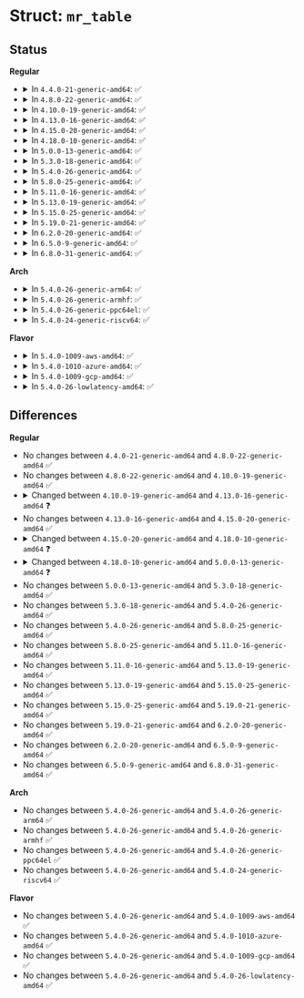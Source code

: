 # Struct: <code>mr_table</code>

## Status
<b>Regular</b>
<ul>
<li>
<details>
<summary>In <code>4.4.0-21-generic-amd64</code>: ✅</summary>

```c
struct mr_table {
    struct list_head list;
    possible_net_t net;
    u32 id;
    struct sock * mroute_sk;
    struct timer_list ipmr_expire_timer;
    struct list_head mfc_unres_queue;
    struct list_head[64] mfc_cache_array;
    struct vif_device[32] vif_table;
    int maxvif;
    atomic_t cache_resolve_queue_len;
    bool mroute_do_assert;
    bool mroute_do_pim;
    int mroute_reg_vif_num;
}
```
</details>
</li>
<li>
<details>
<summary>In <code>4.8.0-22-generic-amd64</code>: ✅</summary>

```c
struct mr_table {
    struct list_head list;
    possible_net_t net;
    u32 id;
    struct sock * mroute_sk;
    struct timer_list ipmr_expire_timer;
    struct list_head mfc_unres_queue;
    struct list_head[64] mfc_cache_array;
    struct vif_device[32] vif_table;
    int maxvif;
    atomic_t cache_resolve_queue_len;
    bool mroute_do_assert;
    bool mroute_do_pim;
    int mroute_reg_vif_num;
}
```
</details>
</li>
<li>
<details>
<summary>In <code>4.10.0-19-generic-amd64</code>: ✅</summary>

```c
struct mr_table {
    struct list_head list;
    possible_net_t net;
    u32 id;
    struct sock * mroute_sk;
    struct timer_list ipmr_expire_timer;
    struct list_head mfc_unres_queue;
    struct list_head[64] mfc_cache_array;
    struct vif_device[32] vif_table;
    int maxvif;
    atomic_t cache_resolve_queue_len;
    bool mroute_do_assert;
    bool mroute_do_pim;
    int mroute_reg_vif_num;
}
```
</details>
</li>
<li>
<details>
<summary>In <code>4.13.0-16-generic-amd64</code>: ✅</summary>

```c
struct mr_table {
    struct list_head list;
    possible_net_t net;
    u32 id;
    struct sock * mroute_sk;
    struct timer_list ipmr_expire_timer;
    struct list_head mfc_unres_queue;
    struct vif_device[32] vif_table;
    struct rhltable mfc_hash;
    struct list_head mfc_cache_list;
    int maxvif;
    atomic_t cache_resolve_queue_len;
    bool mroute_do_assert;
    bool mroute_do_pim;
    int mroute_reg_vif_num;
}
```
</details>
</li>
<li>
<details>
<summary>In <code>4.15.0-20-generic-amd64</code>: ✅</summary>

```c
struct mr_table {
    struct list_head list;
    possible_net_t net;
    u32 id;
    struct sock * mroute_sk;
    struct timer_list ipmr_expire_timer;
    struct list_head mfc_unres_queue;
    struct vif_device[32] vif_table;
    struct rhltable mfc_hash;
    struct list_head mfc_cache_list;
    int maxvif;
    atomic_t cache_resolve_queue_len;
    bool mroute_do_assert;
    bool mroute_do_pim;
    int mroute_reg_vif_num;
}
```
</details>
</li>
<li>
<details>
<summary>In <code>4.18.0-10-generic-amd64</code>: ✅</summary>

```c
struct mr_table {
    struct list_head list;
    possible_net_t net;
    struct mr_table_ops ops;
    u32 id;
    struct sock * mroute_sk;
    struct timer_list ipmr_expire_timer;
    struct list_head mfc_unres_queue;
    struct vif_device[32] vif_table;
    struct rhltable mfc_hash;
    struct list_head mfc_cache_list;
    int maxvif;
    atomic_t cache_resolve_queue_len;
    bool mroute_do_assert;
    bool mroute_do_pim;
    int mroute_reg_vif_num;
}
```
</details>
</li>
<li>
<details>
<summary>In <code>5.0.0-13-generic-amd64</code>: ✅</summary>

```c
struct mr_table {
    struct list_head list;
    possible_net_t net;
    struct mr_table_ops ops;
    u32 id;
    struct sock * mroute_sk;
    struct timer_list ipmr_expire_timer;
    struct list_head mfc_unres_queue;
    struct vif_device[32] vif_table;
    struct rhltable mfc_hash;
    struct list_head mfc_cache_list;
    int maxvif;
    atomic_t cache_resolve_queue_len;
    bool mroute_do_assert;
    bool mroute_do_pim;
    bool mroute_do_wrvifwhole;
    int mroute_reg_vif_num;
}
```
</details>
</li>
<li>
<details>
<summary>In <code>5.3.0-18-generic-amd64</code>: ✅</summary>

```c
struct mr_table {
    struct list_head list;
    possible_net_t net;
    struct mr_table_ops ops;
    u32 id;
    struct sock * mroute_sk;
    struct timer_list ipmr_expire_timer;
    struct list_head mfc_unres_queue;
    struct vif_device[32] vif_table;
    struct rhltable mfc_hash;
    struct list_head mfc_cache_list;
    int maxvif;
    atomic_t cache_resolve_queue_len;
    bool mroute_do_assert;
    bool mroute_do_pim;
    bool mroute_do_wrvifwhole;
    int mroute_reg_vif_num;
}
```
</details>
</li>
<li>
<details>
<summary>In <code>5.4.0-26-generic-amd64</code>: ✅</summary>

```c
struct mr_table {
    struct list_head list;
    possible_net_t net;
    struct mr_table_ops ops;
    u32 id;
    struct sock * mroute_sk;
    struct timer_list ipmr_expire_timer;
    struct list_head mfc_unres_queue;
    struct vif_device[32] vif_table;
    struct rhltable mfc_hash;
    struct list_head mfc_cache_list;
    int maxvif;
    atomic_t cache_resolve_queue_len;
    bool mroute_do_assert;
    bool mroute_do_pim;
    bool mroute_do_wrvifwhole;
    int mroute_reg_vif_num;
}
```
</details>
</li>
<li>
<details>
<summary>In <code>5.8.0-25-generic-amd64</code>: ✅</summary>

```c
struct mr_table {
    struct list_head list;
    possible_net_t net;
    struct mr_table_ops ops;
    u32 id;
    struct sock * mroute_sk;
    struct timer_list ipmr_expire_timer;
    struct list_head mfc_unres_queue;
    struct vif_device[32] vif_table;
    struct rhltable mfc_hash;
    struct list_head mfc_cache_list;
    int maxvif;
    atomic_t cache_resolve_queue_len;
    bool mroute_do_assert;
    bool mroute_do_pim;
    bool mroute_do_wrvifwhole;
    int mroute_reg_vif_num;
}
```
</details>
</li>
<li>
<details>
<summary>In <code>5.11.0-16-generic-amd64</code>: ✅</summary>

```c
struct mr_table {
    struct list_head list;
    possible_net_t net;
    struct mr_table_ops ops;
    u32 id;
    struct sock * mroute_sk;
    struct timer_list ipmr_expire_timer;
    struct list_head mfc_unres_queue;
    struct vif_device[32] vif_table;
    struct rhltable mfc_hash;
    struct list_head mfc_cache_list;
    int maxvif;
    atomic_t cache_resolve_queue_len;
    bool mroute_do_assert;
    bool mroute_do_pim;
    bool mroute_do_wrvifwhole;
    int mroute_reg_vif_num;
}
```
</details>
</li>
<li>
<details>
<summary>In <code>5.13.0-19-generic-amd64</code>: ✅</summary>

```c
struct mr_table {
    struct list_head list;
    possible_net_t net;
    struct mr_table_ops ops;
    u32 id;
    struct sock * mroute_sk;
    struct timer_list ipmr_expire_timer;
    struct list_head mfc_unres_queue;
    struct vif_device[32] vif_table;
    struct rhltable mfc_hash;
    struct list_head mfc_cache_list;
    int maxvif;
    atomic_t cache_resolve_queue_len;
    bool mroute_do_assert;
    bool mroute_do_pim;
    bool mroute_do_wrvifwhole;
    int mroute_reg_vif_num;
}
```
</details>
</li>
<li>
<details>
<summary>In <code>5.15.0-25-generic-amd64</code>: ✅</summary>

```c
struct mr_table {
    struct list_head list;
    possible_net_t net;
    struct mr_table_ops ops;
    u32 id;
    struct sock * mroute_sk;
    struct timer_list ipmr_expire_timer;
    struct list_head mfc_unres_queue;
    struct vif_device[32] vif_table;
    struct rhltable mfc_hash;
    struct list_head mfc_cache_list;
    int maxvif;
    atomic_t cache_resolve_queue_len;
    bool mroute_do_assert;
    bool mroute_do_pim;
    bool mroute_do_wrvifwhole;
    int mroute_reg_vif_num;
}
```
</details>
</li>
<li>
<details>
<summary>In <code>5.19.0-21-generic-amd64</code>: ✅</summary>

```c
struct mr_table {
    struct list_head list;
    possible_net_t net;
    struct mr_table_ops ops;
    u32 id;
    struct sock * mroute_sk;
    struct timer_list ipmr_expire_timer;
    struct list_head mfc_unres_queue;
    struct vif_device[32] vif_table;
    struct rhltable mfc_hash;
    struct list_head mfc_cache_list;
    int maxvif;
    atomic_t cache_resolve_queue_len;
    bool mroute_do_assert;
    bool mroute_do_pim;
    bool mroute_do_wrvifwhole;
    int mroute_reg_vif_num;
}
```
</details>
</li>
<li>
<details>
<summary>In <code>6.2.0-20-generic-amd64</code>: ✅</summary>

```c
struct mr_table {
    struct list_head list;
    possible_net_t net;
    struct mr_table_ops ops;
    u32 id;
    struct sock * mroute_sk;
    struct timer_list ipmr_expire_timer;
    struct list_head mfc_unres_queue;
    struct vif_device[32] vif_table;
    struct rhltable mfc_hash;
    struct list_head mfc_cache_list;
    int maxvif;
    atomic_t cache_resolve_queue_len;
    bool mroute_do_assert;
    bool mroute_do_pim;
    bool mroute_do_wrvifwhole;
    int mroute_reg_vif_num;
}
```
</details>
</li>
<li>
<details>
<summary>In <code>6.5.0-9-generic-amd64</code>: ✅</summary>

```c
struct mr_table {
    struct list_head list;
    possible_net_t net;
    struct mr_table_ops ops;
    u32 id;
    struct sock * mroute_sk;
    struct timer_list ipmr_expire_timer;
    struct list_head mfc_unres_queue;
    struct vif_device[32] vif_table;
    struct rhltable mfc_hash;
    struct list_head mfc_cache_list;
    int maxvif;
    atomic_t cache_resolve_queue_len;
    bool mroute_do_assert;
    bool mroute_do_pim;
    bool mroute_do_wrvifwhole;
    int mroute_reg_vif_num;
}
```
</details>
</li>
<li>
<details>
<summary>In <code>6.8.0-31-generic-amd64</code>: ✅</summary>

```c
struct mr_table {
    struct list_head list;
    possible_net_t net;
    struct mr_table_ops ops;
    u32 id;
    struct sock * mroute_sk;
    struct timer_list ipmr_expire_timer;
    struct list_head mfc_unres_queue;
    struct vif_device[32] vif_table;
    struct rhltable mfc_hash;
    struct list_head mfc_cache_list;
    int maxvif;
    atomic_t cache_resolve_queue_len;
    bool mroute_do_assert;
    bool mroute_do_pim;
    bool mroute_do_wrvifwhole;
    int mroute_reg_vif_num;
}
```
</details>
</li>
</ul>
<b>Arch</b>
<ul>
<li>
<details>
<summary>In <code>5.4.0-26-generic-arm64</code>: ✅</summary>

```c
struct mr_table {
    struct list_head list;
    possible_net_t net;
    struct mr_table_ops ops;
    u32 id;
    struct sock * mroute_sk;
    struct timer_list ipmr_expire_timer;
    struct list_head mfc_unres_queue;
    struct vif_device[32] vif_table;
    struct rhltable mfc_hash;
    struct list_head mfc_cache_list;
    int maxvif;
    atomic_t cache_resolve_queue_len;
    bool mroute_do_assert;
    bool mroute_do_pim;
    bool mroute_do_wrvifwhole;
    int mroute_reg_vif_num;
}
```
</details>
</li>
<li>
<details>
<summary>In <code>5.4.0-26-generic-armhf</code>: ✅</summary>

```c
struct mr_table {
    struct list_head list;
    possible_net_t net;
    struct mr_table_ops ops;
    u32 id;
    struct sock * mroute_sk;
    struct timer_list ipmr_expire_timer;
    struct list_head mfc_unres_queue;
    struct vif_device[32] vif_table;
    struct rhltable mfc_hash;
    struct list_head mfc_cache_list;
    int maxvif;
    atomic_t cache_resolve_queue_len;
    bool mroute_do_assert;
    bool mroute_do_pim;
    bool mroute_do_wrvifwhole;
    int mroute_reg_vif_num;
}
```
</details>
</li>
<li>
<details>
<summary>In <code>5.4.0-26-generic-ppc64el</code>: ✅</summary>

```c
struct mr_table {
    struct list_head list;
    possible_net_t net;
    struct mr_table_ops ops;
    u32 id;
    struct sock * mroute_sk;
    struct timer_list ipmr_expire_timer;
    struct list_head mfc_unres_queue;
    struct vif_device[32] vif_table;
    struct rhltable mfc_hash;
    struct list_head mfc_cache_list;
    int maxvif;
    atomic_t cache_resolve_queue_len;
    bool mroute_do_assert;
    bool mroute_do_pim;
    bool mroute_do_wrvifwhole;
    int mroute_reg_vif_num;
}
```
</details>
</li>
<li>
<details>
<summary>In <code>5.4.0-24-generic-riscv64</code>: ✅</summary>

```c
struct mr_table {
    struct list_head list;
    possible_net_t net;
    struct mr_table_ops ops;
    u32 id;
    struct sock * mroute_sk;
    struct timer_list ipmr_expire_timer;
    struct list_head mfc_unres_queue;
    struct vif_device[32] vif_table;
    struct rhltable mfc_hash;
    struct list_head mfc_cache_list;
    int maxvif;
    atomic_t cache_resolve_queue_len;
    bool mroute_do_assert;
    bool mroute_do_pim;
    bool mroute_do_wrvifwhole;
    int mroute_reg_vif_num;
}
```
</details>
</li>
</ul>
<b>Flavor</b>
<ul>
<li>
<details>
<summary>In <code>5.4.0-1009-aws-amd64</code>: ✅</summary>

```c
struct mr_table {
    struct list_head list;
    possible_net_t net;
    struct mr_table_ops ops;
    u32 id;
    struct sock * mroute_sk;
    struct timer_list ipmr_expire_timer;
    struct list_head mfc_unres_queue;
    struct vif_device[32] vif_table;
    struct rhltable mfc_hash;
    struct list_head mfc_cache_list;
    int maxvif;
    atomic_t cache_resolve_queue_len;
    bool mroute_do_assert;
    bool mroute_do_pim;
    bool mroute_do_wrvifwhole;
    int mroute_reg_vif_num;
}
```
</details>
</li>
<li>
<details>
<summary>In <code>5.4.0-1010-azure-amd64</code>: ✅</summary>

```c
struct mr_table {
    struct list_head list;
    possible_net_t net;
    struct mr_table_ops ops;
    u32 id;
    struct sock * mroute_sk;
    struct timer_list ipmr_expire_timer;
    struct list_head mfc_unres_queue;
    struct vif_device[32] vif_table;
    struct rhltable mfc_hash;
    struct list_head mfc_cache_list;
    int maxvif;
    atomic_t cache_resolve_queue_len;
    bool mroute_do_assert;
    bool mroute_do_pim;
    bool mroute_do_wrvifwhole;
    int mroute_reg_vif_num;
}
```
</details>
</li>
<li>
<details>
<summary>In <code>5.4.0-1009-gcp-amd64</code>: ✅</summary>

```c
struct mr_table {
    struct list_head list;
    possible_net_t net;
    struct mr_table_ops ops;
    u32 id;
    struct sock * mroute_sk;
    struct timer_list ipmr_expire_timer;
    struct list_head mfc_unres_queue;
    struct vif_device[32] vif_table;
    struct rhltable mfc_hash;
    struct list_head mfc_cache_list;
    int maxvif;
    atomic_t cache_resolve_queue_len;
    bool mroute_do_assert;
    bool mroute_do_pim;
    bool mroute_do_wrvifwhole;
    int mroute_reg_vif_num;
}
```
</details>
</li>
<li>
<details>
<summary>In <code>5.4.0-26-lowlatency-amd64</code>: ✅</summary>

```c
struct mr_table {
    struct list_head list;
    possible_net_t net;
    struct mr_table_ops ops;
    u32 id;
    struct sock * mroute_sk;
    struct timer_list ipmr_expire_timer;
    struct list_head mfc_unres_queue;
    struct vif_device[32] vif_table;
    struct rhltable mfc_hash;
    struct list_head mfc_cache_list;
    int maxvif;
    atomic_t cache_resolve_queue_len;
    bool mroute_do_assert;
    bool mroute_do_pim;
    bool mroute_do_wrvifwhole;
    int mroute_reg_vif_num;
}
```
</details>
</li>
</ul>

## Differences
<b>Regular</b>
<ul>
<li>
No changes between <code>4.4.0-21-generic-amd64</code> and <code>4.8.0-22-generic-amd64</code> ✅
</li>
<li>
No changes between <code>4.8.0-22-generic-amd64</code> and <code>4.10.0-19-generic-amd64</code> ✅
</li>
<li>
<details>
<summary>Changed between <code>4.10.0-19-generic-amd64</code> and <code>4.13.0-16-generic-amd64</code> ❓</summary>
<ul>
<li>
<b>Field added. </b>
<code>struct rhltable mfc_hash</code>
</li>
<li>
<b>Field added. </b>
<code>struct list_head mfc_cache_list</code>
</li>
<li>
<b>Field removed. </b>
<code>struct list_head[64] mfc_cache_array</code>
</li>
</ul>
</details>
</li>
<li>
No changes between <code>4.13.0-16-generic-amd64</code> and <code>4.15.0-20-generic-amd64</code> ✅
</li>
<li>
<details>
<summary>Changed between <code>4.15.0-20-generic-amd64</code> and <code>4.18.0-10-generic-amd64</code> ❓</summary>
<ul>
<li>
<b>Field added. </b>
<code>struct mr_table_ops ops</code>
</li>
</ul>
</details>
</li>
<li>
<details>
<summary>Changed between <code>4.18.0-10-generic-amd64</code> and <code>5.0.0-13-generic-amd64</code> ❓</summary>
<ul>
<li>
<b>Field added. </b>
<code>bool mroute_do_wrvifwhole</code>
</li>
</ul>
</details>
</li>
<li>
No changes between <code>5.0.0-13-generic-amd64</code> and <code>5.3.0-18-generic-amd64</code> ✅
</li>
<li>
No changes between <code>5.3.0-18-generic-amd64</code> and <code>5.4.0-26-generic-amd64</code> ✅
</li>
<li>
No changes between <code>5.4.0-26-generic-amd64</code> and <code>5.8.0-25-generic-amd64</code> ✅
</li>
<li>
No changes between <code>5.8.0-25-generic-amd64</code> and <code>5.11.0-16-generic-amd64</code> ✅
</li>
<li>
No changes between <code>5.11.0-16-generic-amd64</code> and <code>5.13.0-19-generic-amd64</code> ✅
</li>
<li>
No changes between <code>5.13.0-19-generic-amd64</code> and <code>5.15.0-25-generic-amd64</code> ✅
</li>
<li>
No changes between <code>5.15.0-25-generic-amd64</code> and <code>5.19.0-21-generic-amd64</code> ✅
</li>
<li>
No changes between <code>5.19.0-21-generic-amd64</code> and <code>6.2.0-20-generic-amd64</code> ✅
</li>
<li>
No changes between <code>6.2.0-20-generic-amd64</code> and <code>6.5.0-9-generic-amd64</code> ✅
</li>
<li>
No changes between <code>6.5.0-9-generic-amd64</code> and <code>6.8.0-31-generic-amd64</code> ✅
</li>
</ul>
<b>Arch</b>
<ul>
<li>
No changes between <code>5.4.0-26-generic-amd64</code> and <code>5.4.0-26-generic-arm64</code> ✅
</li>
<li>
No changes between <code>5.4.0-26-generic-amd64</code> and <code>5.4.0-26-generic-armhf</code> ✅
</li>
<li>
No changes between <code>5.4.0-26-generic-amd64</code> and <code>5.4.0-26-generic-ppc64el</code> ✅
</li>
<li>
No changes between <code>5.4.0-26-generic-amd64</code> and <code>5.4.0-24-generic-riscv64</code> ✅
</li>
</ul>
<b>Flavor</b>
<ul>
<li>
No changes between <code>5.4.0-26-generic-amd64</code> and <code>5.4.0-1009-aws-amd64</code> ✅
</li>
<li>
No changes between <code>5.4.0-26-generic-amd64</code> and <code>5.4.0-1010-azure-amd64</code> ✅
</li>
<li>
No changes between <code>5.4.0-26-generic-amd64</code> and <code>5.4.0-1009-gcp-amd64</code> ✅
</li>
<li>
No changes between <code>5.4.0-26-generic-amd64</code> and <code>5.4.0-26-lowlatency-amd64</code> ✅
</li>
</ul>
